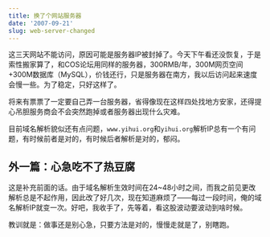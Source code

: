 ```yaml
---
title: 换了个网站服务器
date: '2007-09-21'
slug: web-server-changed
---
```


这三天网站不能访问，原因可能是服务器IP被封掉了。今天下午看还没恢复，于是索性搬家算了，和COS论坛用同样的服务器，300RMB/年，300M网页空间+300M数据库（MySQL），价钱还行，只是服务器在南方，我以后访问起来速度会慢一些。为了稳定，只好这样了。

将来有票票了一定要自己弄一台服务器，省得像现在这样四处找地方安家，还得提心吊胆服务商会不会突然跑掉或者服务器出现什么灾难。

目前域名解析貌似还有点问题，`www.yihui.org`和`yihui.org`解析IP总有一个有问题，有时候前者是对的，有时候后者解析是对的，郁闷。

## 外一篇：心急吃不了热豆腐

这是补充前面的话。由于域名解析生效时间在24~48小时之间，而我之前见更改解析总是不起作用，因此改了好几次，现在知道麻烦了——每过一段时间，俺的域名解析IP就变一次。好吧，我收手了，先等着，看这股波动要波动到啥时候。

教训就是：做事还是别心急，只要方法是对的，慢慢走就是了，别瞎跑。

